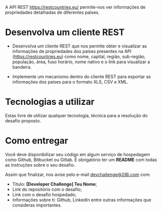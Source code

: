 A API REST https://restcountries.eu/ permite-nos ver informações de propriedades detalhadas de diferentes países.

# Desenvolva um cliente REST
* Desenvolva um cliente REST que nos permite obter e visualizar as informações de propriedades dos países presentes na API (https://restcountries.eu) como nome, capital, região, sub-região, população, área, fuso horário, nome nativo e o link para visualizar a bandeira. 

* Implemente um mecanismo dentro do cliente REST para exportar as informações dos países para o formato XLS, CSV e XML. 

# Tecnologias a utilizar
Estas livre de utilizar qualquer tecnologia, técnica para a resolução do desafio proposto.

# Como entregar
Você deve disponibilizar seu código em algum serviço de hospedagem como Github, Bitbucket ou Gitlab.
É obrigatório ter um **README** com todas as instruções sobre o seu desafio.

Assim que finalizar, nos avise pelo e-mail devchallenge@2iBi.com com:
* Titulo: **[Developer Challenge] Teu Nome**;
* Link do repositório com o desafio;
* Link com o desafio hospedado;
* Informações sobre ti: Github, LinkedIn entre outras informações que consideras importantes.
